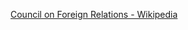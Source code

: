 ﻿[Council on Foreign Relations - Wikipedia](https://en.wikipedia.org/wiki/Council_on_Foreign_Relations)